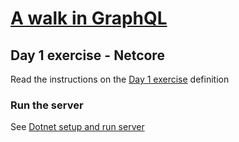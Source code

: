 # [A walk in GraphQL](/README.md)

## Day 1 exercise - Netcore

Read the instructions on the [Day 1 exercise](../day_01.md#exercise) definition

### Run the server

 See [Dotnet setup and run server](../../../setup/dotnet.md)
